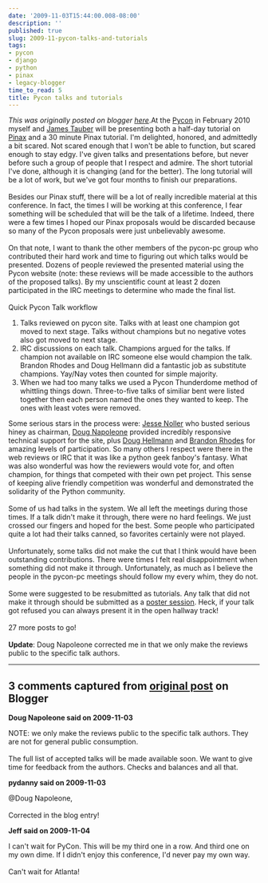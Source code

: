 ```yaml
---
date: '2009-11-03T15:44:00.008-08:00'
description: ''
published: true
slug: 2009-11-pycon-talks-and-tutorials
tags:
- pycon
- django
- python
- pinax
- legacy-blogger
time_to_read: 5
title: Pycon talks and tutorials
---
```


*This was originally posted on blogger [here](https://pydanny.blogspot.com/2009/11/pycon-talks-and-tutorials.html)*.At the <a href="http://us.pycon.org/2010">Pycon</a> in February 2010 myself and <a href="http://jtauber.com/">James Tauber</a> will be presenting both a half-day tutorial on <a href="http://pinaxproject.com/">Pinax</a> and a 30 minute Pinax tutorial. I'm delighted, honored, and admittedly a bit scared. Not scared enough that I won't be able to function, but scared enough to stay edgy. I've given talks and presentations before, but never before such a group of people that I respect and admire. The short tutorial I've done, although it is changing (and for the better). The long tutorial will be a lot of work, but we've got four months to finish our preparations.<br /><br />Besides our Pinax stuff, there will be a lot of really incredible material at this conference. In fact, the times I will be working at this conference, I fear something will be scheduled that will be the talk of a lifetime. Indeed, there were a few times I hoped our Pinax proposals would be discarded because so many of the Pycon proposals were just unbelievably awesome.<br /><br />On that note, I want to thank the other members of the pycon-pc group who contributed their hard work and time to figuring out which talks would be presented. Dozens of people reviewed the presented material using the Pycon website (note: these reviews will be made accessible to the authors of the proposed talks). By my unscientific count at least 2 dozen participated in the IRC meetings to determine who made the final list.<br /><br />Quick Pycon Talk workflow<br /><ol><li>Talks reviewed on pycon site. Talks with at least one champion got moved to next stage. Talks without champions but no negative votes also got moved to next stage.</li><li>IRC discussions on each talk. Champions argued for the talks. If champion not available on IRC someone else would champion the talk. Brandon Rhodes and Doug Hellmann did a fantastic job as substitute champions. Yay/Nay votes then counted for simple majority.</li><li>When we had too many talks we used a Pycon Thunderdome method of whittling things down. Three-to-five talks of similiar bent were listed together then each person named the ones they wanted to keep. The ones with least votes were removed.<br /></li></ol>Some serious stars in the process were: <a href="http://jessenoller.com/">Jesse Noller</a> who busted serious hiney  as chairman, <a href="http://dougma.com/">Doug Napoleone</a> provided incredibly responsive technical support for the site, plus <a href="http://www.doughellmann.com/">Doug Hellmann</a> and <a href="http://rhodesmill.org/brandon/about/">Brandon Rhodes</a> for amazing levels of participation. So many others I respect were there in the web reviews or IRC that it was like a python geek fanboy's fantasy. What was also wonderful was how the reviewers would vote for, and often champion, for things that competed with their own pet project. This sense of keeping alive friendly competition was wonderful and demonstrated the solidarity of the Python community.<br /><br />Some of us had talks in the system. We all left the meetings during those times. If a talk didn't make it through, there were no hard feelings. We just crossed our fingers and hoped for the best. Some people who participated quite a lot had their talks canned, so favorites certainly were not played.<br /><br />Unfortunately, some talks did not make the cut that I think would have been outstanding contributions. There were times I felt real disappointment when something did not make it through. Unfortunately, as much as I believe the people in the pycon-pc meetings should follow my every whim, they do not.<br /><br />Some were suggested to be resubmitted as tutorials. Any talk that did not make it through should be submitted as a <a href="http://pycon.blogspot.com/2009/10/introducing-pycon-us-poster-sessions.html">poster session</a>. Heck, if your talk got refused you can always present it in the open hallway track!<br /><br />27 more posts to go!<br /><br /><span style="font-weight: bold;">Update</span>: Doug Napoleone corrected me in that we only make the reviews public to the specific talk authors.

---

## 3 comments captured from [original post](https://pydanny.blogspot.com/2009/11/pycon-talks-and-tutorials.html) on Blogger

**Doug Napoleone said on 2009-11-03**

NOTE: we only make the reviews public to the specific talk authors. They are not for general public consumption.<br /><br />The full list of accepted talks will be made available soon. We want to give time for feedback from the authors. Checks and balances and all that.

**pydanny said on 2009-11-03**

@Doug Napoleone,<br /><br />Corrected in the blog entry!

**Jeff said on 2009-11-04**

I can't wait for PyCon. This will be my third one in a row. And third one on my own dime. If I didn't enjoy this conference, I'd never pay my own way.<br /><br />Can't wait for Atlanta!

